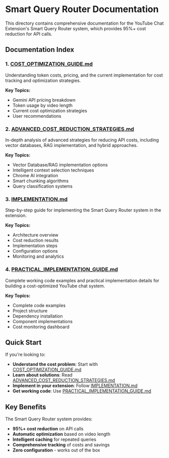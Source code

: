 # Smart Query Router Documentation

This directory contains comprehensive documentation for the YouTube Chat Extension's Smart Query Router system, which provides 95%+ cost reduction for API calls.

## Documentation Index

### 1. [COST_OPTIMIZATION_GUIDE.md](COST_OPTIMIZATION_GUIDE.md)
Understanding token costs, pricing, and the current implementation for cost tracking and optimization strategies.

**Key Topics:**
- Gemini API pricing breakdown
- Token usage by video length
- Current cost optimization strategies
- User recommendations

### 2. [ADVANCED_COST_REDUCTION_STRATEGIES.md](ADVANCED_COST_REDUCTION_STRATEGIES.md)
In-depth analysis of advanced strategies for reducing API costs, including vector databases, RAG implementation, and hybrid approaches.

**Key Topics:**
- Vector Database/RAG implementation options
- Intelligent context selection techniques
- Chrome AI integration
- Smart chunking algorithms
- Query classification systems

### 3. [IMPLEMENTATION.md](IMPLEMENTATION.md)
Step-by-step guide for implementing the Smart Query Router system in the extension.

**Key Topics:**
- Architecture overview
- Cost reduction results
- Implementation steps
- Configuration options
- Monitoring and analytics

### 4. [PRACTICAL_IMPLEMENTATION_GUIDE.md](PRACTICAL_IMPLEMENTATION_GUIDE.md)
Complete working code examples and practical implementation details for building a cost-optimized YouTube chat system.

**Key Topics:**
- Complete code examples
- Project structure
- Dependency installation
- Component implementations
- Cost monitoring dashboard

## Quick Start

If you're looking to:
- **Understand the cost problem**: Start with [COST_OPTIMIZATION_GUIDE.md](COST_OPTIMIZATION_GUIDE.md)
- **Learn about solutions**: Read [ADVANCED_COST_REDUCTION_STRATEGIES.md](ADVANCED_COST_REDUCTION_STRATEGIES.md)
- **Implement in your extension**: Follow [IMPLEMENTATION.md](IMPLEMENTATION.md)
- **Get working code**: Use [PRACTICAL_IMPLEMENTATION_GUIDE.md](PRACTICAL_IMPLEMENTATION_GUIDE.md)

## Key Benefits

The Smart Query Router system provides:
- **95%+ cost reduction** on API calls
- **Automatic optimization** based on video length
- **Intelligent caching** for repeated queries
- **Comprehensive tracking** of costs and savings
- **Zero configuration** - works out of the box